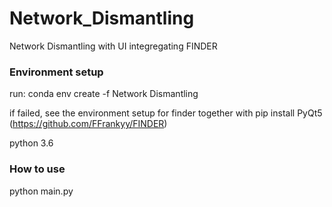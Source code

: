 # Network_Dismantling
Network Dismantling with UI integregating FINDER

### Environment setup

run:
conda env create -f Network Dismantling

if failed, see the environment setup for finder together with pip install PyQt5
(https://github.com/FFrankyy/FINDER)

python 3.6

### How to use
python main.py
